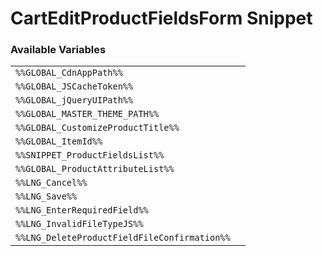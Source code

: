 # CartEditProductFieldsForm Snippet

### Available Variables
|||
|---|---|
| `%%GLOBAL_CdnAppPath%%` |
| `%%GLOBAL_JSCacheToken%%` |
| `%%GLOBAL_jQueryUIPath%%` |
| `%%GLOBAL_MASTER_THEME_PATH%%` |
| `%%GLOBAL_CustomizeProductTitle%%` |
| `%%GLOBAL_ItemId%%` |
| `%%SNIPPET_ProductFieldsList%%` |
| `%%GLOBAL_ProductAttributeList%%` |
| `%%LNG_Cancel%%` |
| `%%LNG_Save%%` |
| `%%LNG_EnterRequiredField%%` |
| `%%LNG_InvalidFileTypeJS%%` |
| `%%LNG_DeleteProductFieldFileConfirmation%%` |
